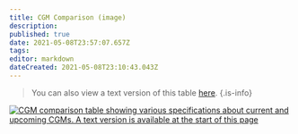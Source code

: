 ```yaml
---
title: CGM Comparison (image)
description: 
published: true
date: 2021-05-08T23:57:07.657Z
tags: 
editor: markdown
dateCreated: 2021-05-08T23:10:43.043Z
---
```


> You can also view a text version of this table [here](/comparison/cgm-text).
{.is-info}

[![CGM comparison table showing various specifications about current and upcoming CGMs. A text version is available at the start of this page](https://media.discordapp.net/attachments/776217889551679538/802409339725283338/unknown.png)](https://media.discordapp.net/attachments/776217889551679538/802409339725283338/unknown.png)